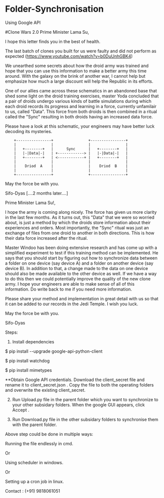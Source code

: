# Folder-Synchronisation
Using Google API

#Clone Wars 2.0
Prime Minister Lama Su,

I hope this letter finds you in the best of health.

The last batch of clones you built for us were faulty and did not perform as expected (https://www.youtube.com/watch?v=b0DuUnhGBK4)

We unearthed some secrets about how the droid army was trained and hope that you can use this information to make a better army this time around. With the galaxy on the brink of another war, I cannot help but emphasize how much a large discount will help the Republic in its efforts.

One of our allies came across these schematics in an abandoned base that shed some light on the droid training exercises, master Yoda concluded that a pair of droids undergo various kinds of battle simulations during which each droid records its progress and learning in a force, currently unfamilair to us, called "Data". This force from both droids is then combined in a ritual called the "Sync" resulting in both droids having an increased data force.

Please have a look at this schematic, your engineers may have better luck decoding its mysteries.

        +----------------+                +----------------+
        |                |                |                |
        |   +--------+   |      Sync      |   +--------+   |
        |   |-|Data|-|   | +------------> |   |-|Data|-|   |
        |   +--------+   | <------------+ |   +--------+   |
        |                |                |                |
        |    Driod  A    |                |    Driod  B    |
        |                |                |                |
        +----------------+                +----------------+
May the force be with you.

Sifo-Dyas
[....2 months later....]

Prime Minister Lama Su!,

I hope the army is coming along nicely. The force has given us more clarity in the last few months. As it turns out, this "Data" that we were so worried about, is just a method by which the droids store information about their experiences and orders. Most importantly, the "Sync" ritual was just an exchange of files from one droid to another in both directions. This is how their data force increased after the ritual.

Master Windoo has been doing extensive research and has come up with a simplified experiment to test if this training method can be implemented. He says that you should start by figuring out how to synchronize data between a folder on one device (say device A) and a folder on another device (say device B). In addition to that, a change made to the data on one device should also be made available to the other device as well. If we have a way to do this then we could potentially improve the quality of the new clone army. I hope your engineers are able to make sense of all of this information. Do write back to me if you need more information.

Please share your method and implementation in great detail with us so that it can be added to our records in the Jedi Temple. I wish you luck.

May the force be with you.

Sifo-Dyas


Steps:

1. Install dependencies

$ pip install --upgrade google-api-python-client

$ pip install watchdog

$ pip install mimetypes

**Obtain Google API credentials. Download the client_secret file and rename it to client_secret.json . Copy the file to both the operating folders and overwrite the existing client_secret. 

2. Run Upload.py file in the parent folder which you want to synchronize to your other subsidary folders. When the google GUI appears, click Accept .

3. Run Download.py file in the other subsidary folders to synchronise them with the parent folder.

Above step could be done in multiple ways:

Running the file endlessly in cmd.

Or

Using scheduler in windows.

Or

Setting up a cron job in linux.

Contact : (+91) 9818061051
